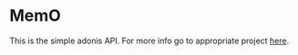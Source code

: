 # MemO

This is the simple adonis API.
For more info go to appropriate project [here](https://github.com/r0v/MemO).
